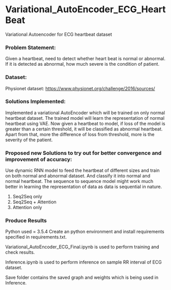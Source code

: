 # Variational_AutoEncoder_ECG_HeartBeat
Variational Autoencoder for ECG heartbeat dataset


### Problem Statement:
Given a heartbeat, need to detect whether heart beat is normal or abnormal.
If it is detected as abnormal, how much severe is the condition of patient.

### Dataset:
Physionet dataset: https://www.physionet.org/challenge/2016/sources/

### Solutions Implemented:
Implemented a variational AutoEncoder which will be trained on only normal
heartbeat dataset. The trained model will learn the representation of normal
heartbeat using VAE. Now given a heartbeat to model, if loss of the model is
greater than a certain threshold, it will be classified as abnormal heartbeat.
Apart from that, more the difference of loss from threshold, more is the
severity of the patient. 


### Proposed new Solutions to try out for better convergence and improvement of accuracy:

Use dynamic RNN model to feed the heartbeat of different sizes and train
on both normal and abnormal dataset.
And classify it into normal and normal heartbeat. The sequence to sequence
model might work much better in learning the representation of data as
data is sequential in nature.
1) Seq2Seq only
2) Seq2Seq + Attention
3) Attention only


### Produce Results
Python used = 3.5.4
Create an python environment and install requirements specified in requirements.txt.

Variational_AutoEncoder_ECG_Final.ipynb is used to perform training and check results.

Inference.ipynb is used to perform inference on sample RR interval of ECG dataset.

Save folder contains the saved graph and weights which is being used in Inference.

